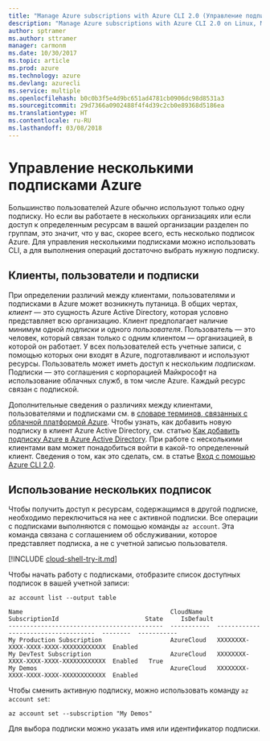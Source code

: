 ```yaml
---
title: "Manage Azure subscriptions with Azure CLI 2.0 (Управление подписками Azure с помощью Azure CLI 2.0)"
description: "Manage Azure subscriptions with Azure CLI 2.0 on Linux, Mac, or Windows (Управление подписками Azure с помощью Azure CLI 2.0 на платформах Windows, Mac или Linux)."
author: sptramer
ms.author: sttramer
manager: carmonm
ms.date: 10/30/2017
ms.topic: article
ms.prod: azure
ms.technology: azure
ms.devlang: azurecli
ms.service: multiple
ms.openlocfilehash: b0c0b3f5e4d9bc651ad4781cb0906dc98d8531a3
ms.sourcegitcommit: 29d7366a0902488f4f4d39c2cb0e89368d5186ea
ms.translationtype: HT
ms.contentlocale: ru-RU
ms.lasthandoff: 03/08/2018
---
```

# <a name="manage-multiple-azure-subscriptions"></a>Управление несколькими подписками Azure

Большинство пользователей Azure обычно используют только одну подписку. Но если вы работаете в нескольких организациях или если доступ к определенным ресурсам в вашей организации разделен по группам, это значит, что у вас, скорее всего, есть несколько подписок Azure. Для управления несколькими подписками можно использовать CLI, а для выполнения операций достаточно выбрать нужную подписку.

## <a name="tenants-users-and-subscriptions"></a>Клиенты, пользователи и подписки

При определении различий между клиентами, пользователями и подписками в Azure может возникнуть путаница. В общих чертах, _клиент_ — это сущность Azure Active Directory, которая условно представляет всю организацию. Клиент предполагает наличие минимум одной _подписки_ и одного _пользователя_. Пользователь — это человек, который связан только с одним клиентом — организацией, в которой он работает. У всех пользователей есть учетные записи, с помощью которых они входят в Azure, подготавливают и используют ресурсы. Пользователь может иметь доступ к нескольким _подпискам_. Подписки — это соглашения с корпорацией Майкрософт на использование облачных служб, в том числе Azure. Каждый ресурс связан с подпиской.

Дополнительные сведения о различиях между клиентами, пользователями и подписками см. в [словаре терминов, связанных с облачной платформой Azure](/azure/azure-glossary-cloud-terminology).
Чтобы узнать, как добавить новую подписку в клиент Azure Active Directory, см. статью [Как добавить подписку Azure в Azure Active Directory](/azure/active-directory/active-directory-how-subscriptions-associated-directory).
При работе с несколькими клиентами вам может понадобиться войти в какой-то определенный клиент. Сведения о том, как это сделать, см. в статье [Вход с помощью Azure CLI 2.0](/cli/azure/authenticate-azure-cli).

## <a name="working-with-multiple-subscriptions"></a>Использование нескольких подписок

Чтобы получить доступ к ресурсам, содержащимся в другой подписке, необходимо переключиться на нее с активной подписки. Все операции с подписками выполняются с помощью команды `az account`. Эта команда связана с соглашением об обслуживании, которое представляет подписка, а не с учетной записью пользователя.

[!INCLUDE [cloud-shell-try-it.md](includes/cloud-shell-try-it.md)]

Чтобы начать работу с подписками, отобразите список доступных подписок в вашей учетной записи:

```azurecli-interactive
az account list --output table
```

```Output
Name                                         CloudName    SubscriptionId                        State     IsDefault
-------------------------------------------  -----------  ------------------------------------  --------  -----------
My Production Subscription                   AzureCloud   XXXXXXXX-XXXX-XXXX-XXXX-XXXXXXXXXXXX  Enabled
My DevTest Subscription                      AzureCloud   XXXXXXXX-XXXX-XXXX-XXXX-XXXXXXXXXXXX  Enabled   True
My Demos                                     AzureCloud   XXXXXXXX-XXXX-XXXX-XXXX-XXXXXXXXXXXX  Enabled
```

Чтобы сменить активную подписку, можно использовать команду `az account set`:

```azurecli-interactive
az account set --subscription "My Demos"
```

Для выбора подписки можно указать имя или идентификатор подписки.
